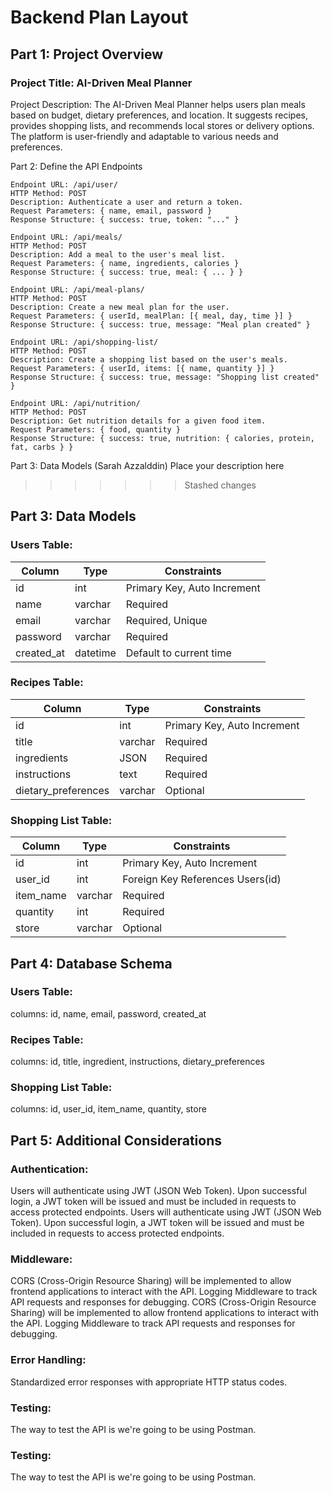 # Backend Plan Layout

## Part 1: Project Overview

### Project Title: AI-Driven Meal Planner

Project Description: The AI-Driven Meal Planner helps users plan meals based on budget, dietary preferences, and location. It suggests recipes, provides shopping lists, and recommends local stores or delivery options. The platform is user-friendly and adaptable to various needs and preferences.

Part 2: Define the API Endpoints


    Endpoint URL: /api/user/
    HTTP Method: POST
    Description: Authenticate a user and return a token.
    Request Parameters: { name, email, password }
    Response Structure: { success: true, token: "..." }

    Endpoint URL: /api/meals/
    HTTP Method: POST
    Description: Add a meal to the user's meal list.
    Request Parameters: { name, ingredients, calories }
    Response Structure: { success: true, meal: { ... } }

    Endpoint URL: /api/meal-plans/
    HTTP Method: POST
    Description: Create a new meal plan for the user.
    Request Parameters: { userId, mealPlan: [{ meal, day, time }] }
    Response Structure: { success: true, message: "Meal plan created" }

    Endpoint URL: /api/shopping-list/
    HTTP Method: POST
    Description: Create a shopping list based on the user's meals.
    Request Parameters: { userId, items: [{ name, quantity }] }
    Response Structure: { success: true, message: "Shopping list created" }

    Endpoint URL: /api/nutrition/
    HTTP Method: POST
    Description: Get nutrition details for a given food item.
    Request Parameters: { food, quantity }
    Response Structure: { success: true, nutrition: { calories, protein, fat, carbs } }

Part 3: Data Models (Sarah Azzalddin)
Place your description here

> > > > > > > Stashed changes

## Part 3: Data Models

### Users Table:

| Column     | Type     | Constraints                 |
| ---------- | -------- | --------------------------- |
| id         | int      | Primary Key, Auto Increment |
| name       | varchar  | Required                    |
| email      | varchar  | Required, Unique            |
| password   | varchar  | Required                    |
| created_at | datetime | Default to current time     |

### Recipes Table:

| Column              | Type    | Constraints                 |
| ------------------- | ------- | --------------------------- |
| id                  | int     | Primary Key, Auto Increment |
| title               | varchar | Required                    |
| ingredients         | JSON    | Required                    |
| instructions        | text    | Required                    |
| dietary_preferences | varchar | Optional                    |

### Shopping List Table:

| Column    | Type    | Constraints                      |
| --------- | ------- | -------------------------------- |
| id        | int     | Primary Key, Auto Increment      |
| user_id   | int     | Foreign Key References Users(id) |
| item_name | varchar | Required                         |
| quantity  | int     | Required                         |
| store     | varchar | Optional                         |

## Part 4: Database Schema

### Users Table:

columns: id, name, email, password, created_at

### Recipes Table:

columns: id, title, ingredient, instructions, dietary_preferences

### Shopping List Table:

columns: id, user_id, item_name, quantity, store

## Part 5: Additional Considerations

### Authentication:

Users will authenticate using JWT (JSON Web Token). Upon successful login, a JWT token will be issued and must be included in requests to access protected endpoints.
Users will authenticate using JWT (JSON Web Token). Upon successful login, a JWT token will be issued and must be included in requests to access protected endpoints.

### Middleware:

CORS (Cross-Origin Resource Sharing) will be implemented to allow frontend applications to interact with the API. Logging Middleware to track API requests and responses for debugging.
CORS (Cross-Origin Resource Sharing) will be implemented to allow frontend applications to interact with the API. Logging Middleware to track API requests and responses for debugging.

### Error Handling:

Standardized error responses with appropriate HTTP status codes.

### Testing:

The way to test the API is we're going to be using Postman.

### Testing:

The way to test the API is we're going to be using Postman.
